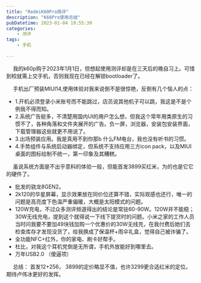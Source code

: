```yaml
---
title: "RedmiK60Pro简评"
description: "K60Pro使用总结"
pubDatetime: 2023-01-04 19:55:39
categories: 
    - 测评
tags: 
    - 手机
 
---
```

&emsp; 我的k60p购于2023年1月1日，但想起使用测评却是在三天后的晚自习上。可惜到校就需上交手机，否则我现在已经在解锁bootloader了。

&emsp; 手机出厂预装MIUI14,使用体验对我来说倒不是很惊艳，反倒有几个恼人的点：

* 1.开机必须登录小米账号而不能跳过，店员说其他机子可以跳，我这是不是个例我不得而知。
* 2.系统广告挺多，不清楚用国内UI的用户怎么想，但我这个常年用类原生的习惯不了，各种角落和文件夹展开的广告。负一屏，浏览器，安装包安装界面，下载管理器这些就更不用说了。
* 3.出场预装应用。我是真用不到你那b 什么FM电台，我也没有听书的习惯。
* 4.手势组件与系统启动器绑定，但系统不支持应用三方icon pack，以及MIUI桌面的图标绘制不统一，第一印象及其糟糕。

&emsp;  虽说系统方面是不出乎意料的体验一般，但能首发3899买红米，为的也是它它的硬件了。

* 批发的骁龙8GEN2。
* 2k120的华星屏幕，显示效果放在同价位还算不错，实际观感也还行，唯一的问题是高亮度下色温严重偏暖，大概是太阳模式的问题。
* 120W充电，不过众多测评频道得出的结论是常驻60-90W。120W并不能稳；30W无线充电，提到这个就得说一下线下提货时的问题。小米之家的工作人员当时问我要不要加49块钱加购一个优惠价的30W无线充，在我付费后她们去检查库存才发现没货了，给我换成了保温杯+雨伞礼盒，觉得自己被诈骗了。
* 全功能NFC+红外，你的家电、刷卡好帮手。
* 杜比，对我这个耳机党倒是无所谓，手机外放能好到哪里去。
* 万年USB2.0 （傻逼项）

&emsp; 总结：
    首发12+256， 3899的定价略显不值，也许3299更合适红米的定位。期待卢伟冰更好的发挥。
